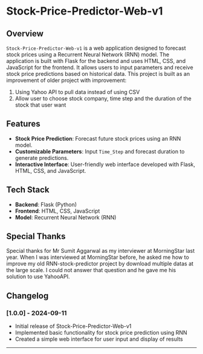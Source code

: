 # Stock-Price-Predictor-Web-v1

## Overview

`Stock-Price-Predictor-Web-v1` is a web application designed to forecast stock prices using a Recurrent Neural Network (RNN) model. The application is built with Flask for the backend and uses HTML, CSS, and JavaScript for the frontend. It allows users to input parameters and receive stock price predictions based on historical data. This project is built as an improvement of older project with improvement:
1. Using Yahoo API to pull data instead of using CSV
2. Allow user to choose stock company, time step and the duration of the stock that user want

## Features

- **Stock Price Prediction**: Forecast future stock prices using an RNN model.
- **Customizable Parameters**: Input `Time_Step` and forecast duration to generate predictions.
- **Interactive Interface**: User-friendly web interface developed with Flask, HTML, CSS, and JavaScript.

## Tech Stack

- **Backend**: Flask (Python)
- **Frontend**: HTML, CSS, JavaScript
- **Model**: Recurrent Neural Network (RNN)

## Special Thanks
Special thanks for Mr Sumit Aggarwal as my interviewer at MorningStar last year. When I was interviewed at MorningStar before, he asked me how to improve my old RNN-stock-predictor project by download multiple datas at the large scale. I could not answer that question and he gave me his solution to use YahooAPI. 

## Changelog

### [1.0.0] - 2024-09-11
- Initial release of Stock-Price-Predictor-Web-v1
- Implemented basic functionality for stock price prediction using RNN
- Created a simple web interface for user input and display of results

---
